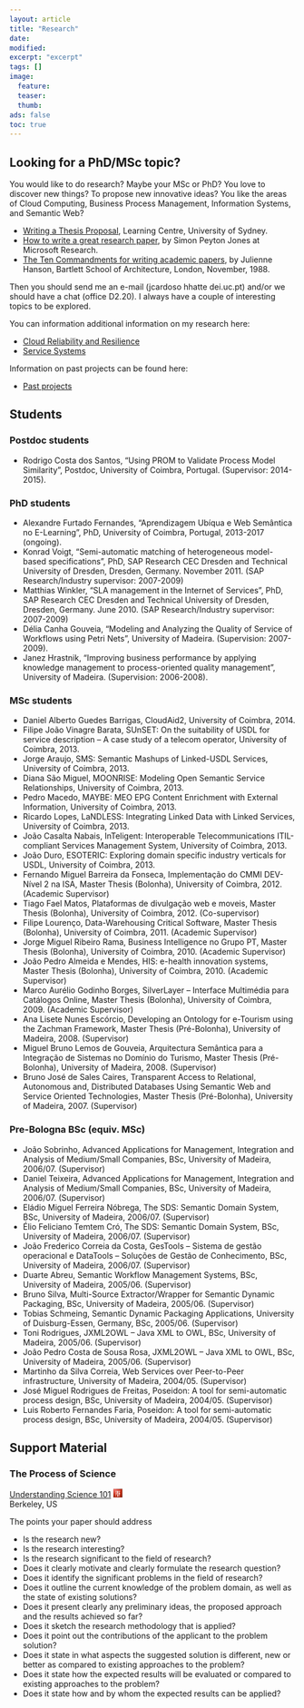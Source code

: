```yaml
---
layout: article
title: "Research"
date:
modified:
excerpt: "excerpt"
tags: []
image:
  feature:
  teaser:
  thumb:
ads: false
toc: true
---  
```


Looking for a PhD/MSc topic?
-----------------
You would like to do research? Maybe your MSc or PhD? You love to discover new things? To propose new innovative ideas? You like the areas of Cloud Computing, Business Process Management, Information Systems, and Semantic Web?

+ [Writing a Thesis Proposal](http://sydney.edu.au/stuserv/documents/thesisproposal.pdf), Learning Centre, University of Sydney.
+ [How to write a great research paper](http://research.microsoft.com/en-us/um/people/simonpj/papers/giving-a-talk/writing-a-paper-slides.pdf), by Simon Peyton Jones at Microsoft Research.
+ [The Ten Commandments for writing academic papers](The_Ten_Commandments.pdf), by Julienne Hanson, Bartlett School of Architecture, London, November, 1988.

Then you should send me an e-mail (jcardoso hhatte dei.uc.pt) and/or we should have a chat (office D2.20). I always have a couple of interesting topics to be explored.

You can information additional information on my research here:

+ [Cloud Reliability and Resilience](http://www.slideshare.net/JorgeCardoso4/cloud-resilience-with-open-stack)  
+ [Service Systems](service_systems.md)

Information on past projects can be found here:

+ [Past projects](past_projects.md)



Students
-----------------

### Postdoc students
+	Rodrigo Costa dos Santos, “Using PROM to Validate Process Model Similarity”, Postdoc, University of Coimbra, Portugal. (Supervisor: 2014-2015).

### PhD students
+	Alexandre Furtado Fernandes, “Aprendizagem Ubíqua e Web Semântica no E-Learning”, PhD, University of Coimbra, Portugal, 2013-2017 (ongoing).
+	Konrad Voigt, “Semi-automatic matching of heterogeneous model-based specifications”, PhD, SAP Research CEC Dresden and Technical University of Dresden, Dresden, Germany. November 2011. (SAP Research/Industry supervisor: 2007-2009)
+	Matthias Winkler, “SLA management in the Internet of Services”, PhD, SAP Research CEC Dresden and Technical University of Dresden, Dresden, Germany. June 2010. (SAP Research/Industry supervisor: 2007-2009)
+	Délia Canha Gouveia, “Modeling and Analyzing the Quality of Service of Workflows using Petri Nets”, University of Madeira. (Supervision: 2007-2009).
+	Janez Hrastnik, “Improving business performance by applying knowledge management to process-oriented quality management”, University of Madeira. (Supervision: 2006-2008).

### MSc students
+	Daniel Alberto Guedes Barrigas, CloudAid2, University of Coimbra, 2014.
+	Filipe João Vinagre Barata, SUnSET: On the suitability of USDL for service description – A case study of a telecom operator, University of Coimbra, 2013.
+	Jorge Araujo, SMS: Semantic Mashups of Linked-USDL Services, University of Coimbra, 2013.
+	Diana São Miguel, MOONRISE: Modeling Open Semantic Service Relationships, University of Coimbra, 2013.
+	Pedro Macedo, MAYBE: MEO EPG Content Enrichment with External Information, University of Coimbra, 2013.
+	Ricardo Lopes, LaNDLESS: Integrating Linked Data with Linked Services, University of Coimbra, 2013.
+	João Casalta Nabais, InTeligent: Interoperable Telecommunications ITIL-compliant Services Management System, University of Coimbra, 2013.
+	João Duro, ESOTERIC: Exploring domain specific industry verticals for USDL, University of Coimbra, 2013.
+	Fernando Miguel Barreira da Fonseca, Implementação do CMMI DEV-Nível 2 na ISA, Master Thesis (Bolonha), University of Coimbra, 2012. (Academic Supervisor)
+	Tiago Fael Matos, Plataformas de divulgação web e moveis, Master Thesis (Bolonha), University of Coimbra, 2012. (Co-supervisor)
+	Filipe Lourenço, Data-Warehousing Critical Software, Master Thesis (Bolonha), University of Coimbra, 2011. (Academic Supervisor)
+	Jorge Miguel Ribeiro Rama, Business Intelligence no Grupo PT, Master Thesis (Bolonha), University of Coimbra, 2010. (Academic Supervisor)
+	João Pedro Almeida e Mendes, HIS: e-health innovation systems, Master Thesis (Bolonha), University of Coimbra, 2010. (Academic Supervisor)
+	Marco Aurélio Godinho Borges, SilverLayer – Interface Multimédia para Catálogos Online, Master Thesis (Bolonha), University of Coimbra, 2009. (Academic Supervisor)
+	Ana Lisete Nunes Escórcio, Developing an Ontology for e-Tourism using the Zachman Framework, Master Thesis (Pré-Bolonha), University of Madeira, 2008. (Supervisor)
+	Miguel Bruno Lemos de Gouveia, Arquitectura Semântica para a Integração de Sistemas no Domínio do Turismo, Master Thesis (Pré-Bolonha), University of Madeira, 2008. (Supervisor)
+	Bruno José de Sales Caires, Transparent Access to Relational, Autonomous and, Distributed Databases Using Semantic Web and Service Oriented Technologies, Master Thesis (Pré-Bolonha), University of Madeira, 2007. (Supervisor)

### Pre-Bologna BSc (equiv. MSc)
+	João Sobrinho, Advanced Applications for Management, Integration and Analysis of Medium/Small Companies, BSc, University of Madeira, 2006/07. (Supervisor)
+	Daniel Teixeira, Advanced Applications for Management, Integration and Analysis of Medium/Small Companies, BSc, University of Madeira, 2006/07. (Supervisor)
+	Eládio Miguel Ferreira Nóbrega, The SDS: Semantic Domain System, BSc, University of Madeira, 2006/07. (Supervisor)
+	Élio Feliciano Temtem Cró, The SDS: Semantic Domain System, BSc, University of Madeira, 2006/07. (Supervisor)
+	João Frederico Correia da Costa, GesTools – Sistema de gestão operacional e DataTools – Soluções de Gestão de Conhecimento, BSc, University of Madeira, 2006/07. (Supervisor)
+	Duarte Abreu, Semantic Workflow Management Systems, BSc, University of Madeira, 2005/06. (Supervisor)
+	Bruno Silva, Multi-Source Extractor/Wrapper for Semantic Dynamic Packaging, BSc, University of Madeira, 2005/06. (Supervisor)
+	Tobias Schmeing, Semantic Dynamic Packaging Applications, University of Duisburg-Essen, Germany, BSc, 2005/06. (Supervisor)
+	Toni Rodrigues, JXML2OWL – Java XML to OWL, BSc, University of Madeira, 2005/06. (Supervisor)
+	João Pedro Costa de Sousa Rosa, JXML2OWL – Java XML to OWL, BSc, University of Madeira, 2005/06. (Supervisor)
+	Martinho da Silva Correia, Web Services over Peer-to-Peer infrastructure, University of Madeira, 2004/05. (Supervisor)
+	José Miguel Rodrigues de Freitas, Poseidon: A tool for semi-automatic process design, BSc, University of Madeira, 2004/05. (Supervisor)
+	Luis Roberto Fernandes Faria, Poseidon: A tool for semi-automatic process design, BSc, University of Madeira, 2004/05. (Supervisor)


Support Material
-----------------

### The Process of Science

<p>
<a href="http://undsci.berkeley.edu/article/0_0_0/us101contents_01">Understanding Science 101</a>
<img src="../images/pdf.png" alt="" height="16" width="16" border="0">
<br>
<span class="small">Berkeley, US</span>
</p>



<p>The points your paper should address <br>
<ul>
<li>Is the research new?</li>
<li>Is the research interesting?</li>
<li>Is the research significant to the field of research?</li>
<li>Does it clearly motivate and clearly formulate the research question?</li>
<li>Does it identify the significant problems in the field of research?</li>
<li>Does it outline the current knowledge of the problem domain, as well as the state of existing solutions?</li>
<li>Does it present clearly any preliminary ideas, the proposed approach and the results achieved so far?</li>
<li>Does it sketch the research methodology that is applied?</li>
<li>Does it point out the contributions of the applicant to the problem solution?</li>
<li>Does it state in what aspects the suggested solution is different, new or better as compared to existing approaches to the problem? </li>
<li>Does it state how the expected results will be evaluated or compared to existing approaches to the problem?</li>
<li>Does it state how and by whom the expected results can be applied?</li>
</ul>
</p>

